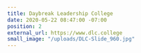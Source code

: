 ```yaml
---
title: Daybreak Leadership College
date: 2020-05-22 08:47:00 -07:00
position: 2
external_url: https://www.dlc.college
small_image: "/uploads/DLC-Slide_960.jpg"
---
```


